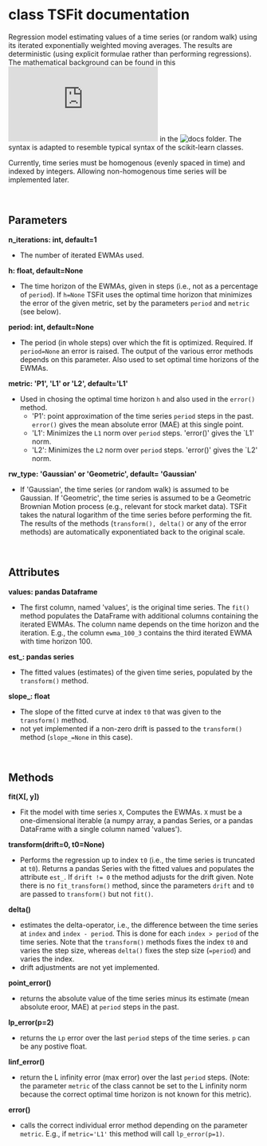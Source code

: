 # class TSFit documentation

Regression model estimating values of a time series (or random walk) using its iterated exponentially weighted moving averages. The results are deterministic (using explicit formulae rather than performing regressions). The mathematical background can be found in this ![paper](https://github.com/gmreinhart/ts-ewma-fit/tree/master/docs/tsfit.pdf) in the ![docs](https://github.com/gmreinhart/ts-ewma-fit/tree/master/docs) folder. The syntax is adapted to resemble typical syntax of the scikit-learn classes.
<br>

Currently, time series must be homogenous (evenly spaced in time) and indexed by integers. Allowing non-homogenous time series will be implemented later.

<br>

## Parameters

**n_iterations: int, default=1**
- The number of iterated EWMAs used.

**h: float, default=None**
- The time horizon of the EWMAs, given in steps (i.e., not as a percentage of `period`). If `h=None` TSFit uses the optimal time horizon that minimizes the error of the given metric, set by the parameters `period` and `metric` (see below).

**period: int, default=None**
- The period (in whole steps) over which the fit is optimized. Required. If `period=None` an error is raised. The output of the various error methods depends on this parameter. Also used to set optimal time horizons of the EWMAs.

**metric: 'P1', 'L1' or 'L2', default='L1'**
- Used in chosing the optimal time horizon `h` and also used in the `error()` method.
  - 'P1': point approximation of the time series `period` steps in the past. `error()` gives the mean absolute error (MAE) at this single point.
  - 'L1': Minimizes the `L1` norm over `period` steps. 'error()' gives the `L1' norm.
  - 'L2': Minimizes the `L2` norm over `period` steps. 'error()' gives the `L2' norm.

**rw_type: 'Gaussian' or 'Geometric', default= 'Gaussian'**
- If 'Gaussian', the time series (or random walk) is assumed to be Gaussian. If 'Geometric', the time series is assumed to be a Geometric Brownian Motion process (e.g., relevant for stock market data). TSFit takes the natural logarithm of the time series before performing the fit. The results of the methods (`transform(), delta()` or any of the error methods) are automatically exponentiated back to the original scale.

<br>

## Attributes

**values: pandas Dataframe**
- The first column, named 'values', is the original time series. The `fit()` method populates the DataFrame with additional columns containing the iterated EWMAs. The column name depends on the time horizon and the iteration. E.g., the column `ewma_100_3` contains the third iterated EWMA with time horizon 100.

**est_: pandas series**
- The fitted values (estimates) of the given time series, populated by the `transform()` method.

**slope_: float**
- The slope of the fitted curve at index `t0` that was given to the `transform()` method.
- not yet implemented if a non-zero drift is passed to the `transform()` method (`slope_=None` in this case).

<br>

## Methods

**fit(X[, y])**
- Fit the model with time series `X`, Computes the EWMAs. `X` must be a one-dimensional iterable (a numpy array, a pandas Series, or a pandas DataFrame with a single column named 'values').

**transform(drift=0, t0=None)**
- Performs the regression up to index `t0` (i.e., the time series is truncated at `t0`). Returns a pandas Series with the fitted values and populates the attribute `est_`. If `drift != 0` the method adjusts for the drift given. Note there is no `fit_transform()` method, since the parameters `drift` and `t0` are passed to `transform()` but not `fit()`.

**delta()**
- estimates the delta-operator, i.e., the difference between the time series at `index` and `index - period`. This is done for each `index > period` of the time series. Note that the `transform()` methods fixes the index `t0` and varies the step size, whereas `delta()` fixes the step size (`=period`) and varies the index.
- drift adjustments are not yet implemented.

**point_error()**
- returns the absolute value of the time series minus its estimate (mean absolute eroor, MAE) at `period` steps in the past.

**lp_error(p=2)**
- returns the `Lp` error over the last `period` steps of the time series. `p` can be any postive float.

**linf_error()**
- return the L infinity error (max error) over the last `period` steps. (Note: the parameter `metric` of the class cannot be set to the L infinity norm because the correct optimal time horizon is not known for this metric). 

**error()**
- calls the correct individual error method depending on the parameter `metric`. E.g., if `metric='L1'` this method will call `lp_error(p=1)`. 